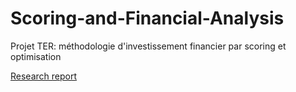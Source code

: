 # Scoring-and-Financial-Analysis

Projet TER: méthodologie d'investissement financier par scoring et optimisation

[Research report](https://github.com/satacroteam/Scoring-and-Financial-Analysis/blob/master/Scoring_and_Financial_Analysis.pdf)

